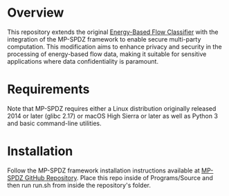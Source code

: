 # Overview
This repository extends the original [Energy-Based Flow Classifier](https://github.com/EnergyBasedFlowClassifier/EFC-package?tab=readme-ov-file) with the integration of the MP-SPDZ framework to enable secure multi-party computation. This modification aims to enhance privacy and security in the processing of energy-based flow data, making it suitable for sensitive applications where data confidentiality is paramount.

# Requirements
Note that MP-SPDZ requires either a Linux distribution originally released 2014 or later (glibc 2.17) or macOS High Sierra or later as well as Python 3 and basic command-line utilities.

# Installation
Follow the MP-SPDZ framework installation instructions available at [MP-SPDZ GitHub Repository](https://github.com/data61/MP-SPDZ). Place this repo inside of Programs/Source and then run run.sh from inside the repository's folder.
